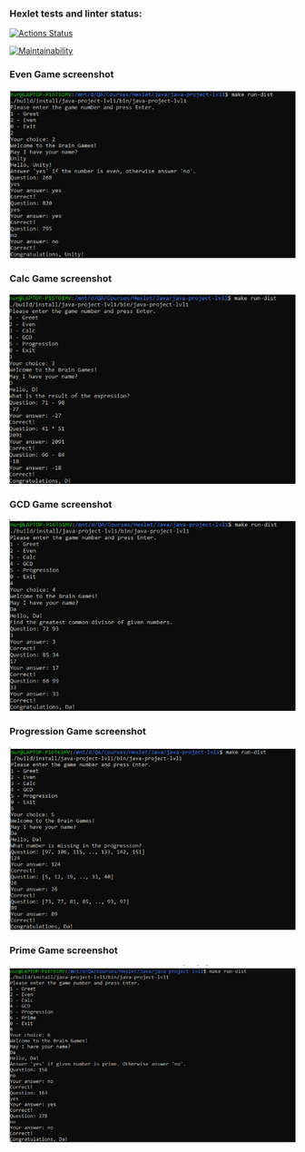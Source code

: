 ### Hexlet tests and linter status:
[![Actions Status](https://github.com/NurshatKalimullin/java-project-lvl1/workflows/hexlet-check/badge.svg)](https://github.com/NurshatKalimullin/java-project-lvl1/actions)


[![Maintainability](https://api.codeclimate.com/v1/badges/a99a88d28ad37a79dbf6/maintainability)](https://codeclimate.com/github/codeclimate/codeclimate/maintainability)



### Even Game screenshot
![Alt text](/screenshots/evenGameScreenshot.png?raw=true "Even Game screenshot")


### Calc Game screenshot
![Alt text](/screenshots/calcGameScreenshot.png?raw=true "Even Game screenshot")


### GCD Game screenshot
![Alt text](/screenshots/gcdGameScreenshot.png?raw=true "Even Game screenshot")


### Progression Game screenshot
![Alt text](/screenshots/progressionGameScreenshot.png?raw=true "Even Game screenshot")


### Prime Game screenshot
![Alt text](/screenshots/primeGameScreenshot.png?raw=true "Even Game screenshot")